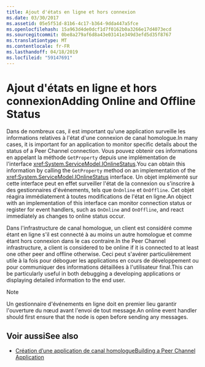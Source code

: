 ```yaml
---
title: Ajout d'états en ligne et hors connexion
ms.date: 03/30/2017
ms.assetid: 05e5f51d-81b6-4c17-b364-9dda447a5fce
ms.openlocfilehash: 15a963d4de0dcf1d7f0162b0a3266e17d4073ecd
ms.sourcegitcommit: 0be8a279af6d8a43e03141e349d3efd5d35f8767
ms.translationtype: MT
ms.contentlocale: fr-FR
ms.lasthandoff: 04/18/2019
ms.locfileid: "59147691"
---
```

# <a name="adding-online-and-offline-status"></a><span data-ttu-id="7a191-102">Ajout d'états en ligne et hors connexion</span><span class="sxs-lookup"><span data-stu-id="7a191-102">Adding Online and Offline Status</span></span>
<span data-ttu-id="7a191-103">Dans de nombreux cas, il est important qu'une application surveille les informations relatives à l'état d'une connexion de canal homologue.</span><span class="sxs-lookup"><span data-stu-id="7a191-103">In many cases, it is important for an application to monitor specific details about the status of a Peer Channel connection.</span></span> <span data-ttu-id="7a191-104">Vous pouvez obtenir ces informations en appelant la méthode `GetProperty` depuis une implémentation de l'interface <xref:System.ServiceModel.IOnlineStatus>.</span><span class="sxs-lookup"><span data-stu-id="7a191-104">You can obtain this information by calling the `GetProperty` method on an implementation of the <xref:System.ServiceModel.IOnlineStatus> interface.</span></span> <span data-ttu-id="7a191-105">Un objet implémenté sur cette interface peut en effet surveiller l'état de la connexion ou s'inscrire à des gestionnaires d'événements, tels que `OnOnline` et `OnOffline`. Cet objet réagira immédiatement à toutes modifications de l'état en ligne.</span><span class="sxs-lookup"><span data-stu-id="7a191-105">An object with an implementation of this interface can monitor connection status or register for event handlers, such as `OnOnline` and `OnOffline`, and react immediately as changes to online status occur.</span></span>  
  
 <span data-ttu-id="7a191-106">Dans l'infrastructure de canal homologue, un client est considéré comme étant en ligne s'il est connecté à au moins un autre homologue et comme étant hors connexion dans le cas contraire.</span><span class="sxs-lookup"><span data-stu-id="7a191-106">In the Peer Channel infrastructure, a client is considered to be online if it is connected to at least one other peer and offline otherwise.</span></span> <span data-ttu-id="7a191-107">Ceci peut s'avérer particulièrement utile à la fois pour déboguer les applications en cours de développement ou pour communiquer des informations détaillées à l'utilisateur final.</span><span class="sxs-lookup"><span data-stu-id="7a191-107">This can be particularly useful in both debugging a developing applications or displaying detailed information to the end user.</span></span>  
  
> [!NOTE]
>  <span data-ttu-id="7a191-108">Un gestionnaire d'événements en ligne doit en premier lieu garantir l'ouverture du nœud avant l'envoi de tout message.</span><span class="sxs-lookup"><span data-stu-id="7a191-108">An online event handler should first ensure that the node is open before sending any messages.</span></span>  
  
## <a name="see-also"></a><span data-ttu-id="7a191-109">Voir aussi</span><span class="sxs-lookup"><span data-stu-id="7a191-109">See also</span></span>

- [<span data-ttu-id="7a191-110">Création d’une application de canal homologue</span><span class="sxs-lookup"><span data-stu-id="7a191-110">Building a Peer Channel Application</span></span>](../../../../docs/framework/wcf/feature-details/building-a-peer-channel-application.md)
